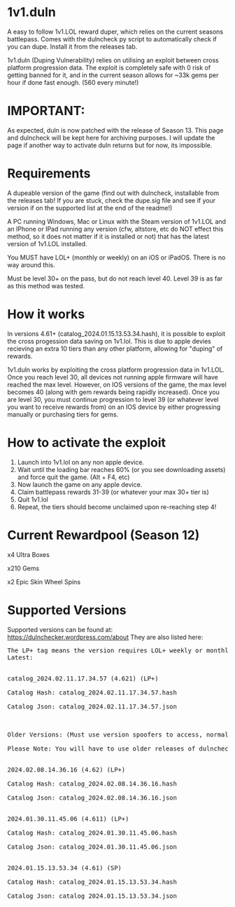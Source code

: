 # 1v1.duln
A easy to follow 1v1.LOL reward duper, which relies on the current seasons battlepass.  Comes with the dulncheck py script to automatically check if you can dupe. Install it from the releases tab.

1v1.duln (Duping Vulnerability) relies on utilising an exploit between cross platform progression data. The exploit is completely safe with 0 risk of getting banned for it, and in the current season allows for ~33k gems per hour if done fast enough. (560 every minute!)

# IMPORTANT: 
As expected, duln is now patched with the release of Season 13. This page and dulncheck will be kept here for archiving purposes. I will update the page if another way to activate duln returns but for now, its impossible.

# Requirements
A dupeable version of the game (find out with dulncheck, installable from the releases tab! If you are stuck, check the dupe.sig file and see if your version if on the supported list at the end of the readme!)

A PC running Windows, Mac or Linux with the Steam version of 1v1.LOL and an IPhone or IPad running any version (cfw, altstore, etc do NOT effect this method, so it does not matter if it is installed or not) that has the latest version of 1v1.LOL installed.

You MUST have LOL+ (monthly or weekly) on an iOS or iPadOS. There is no way around this.

Must be level 30+ on the pass, but do not reach level 40. Level 39 is as far as this method was tested.

# How it works
In versions 4.61+ (catalog_2024.01.15.13.53.34.hash), it is possible to exploit the cross progession data saving on 1v1.lol. 
This is due to apple devies recieving an extra 10 tiers than any other platform, allowing for "duping" of rewards.

1v1.duln works by exploiting the cross platform progression data in 1v1.LOL. Once you reach level 30, all devices not running apple firmware will have reached the max level. However, on IOS versions of the game, the max level becomes 40 (along with gem rewards being rapidly increased). Once you are level 30, you must continue progression to level 39 (or whatever level you want to receive rewards from) on an IOS device by either progressing manually or purchasing tiers for gems.

# How to activate the exploit
1. Launch into 1v1.lol on any non apple device.
2. Wait until the loading bar reaches 60% (or you see downloading assets) and force quit the game. (Alt + F4, etc)
3. Now launch the game on any apple device.
4. Claim battlepass rewards 31-39 (or whatever your max 30+ tier is)
5. Quit 1v1.lol
6. Repeat, the tiers should become unclaimed upon re-reaching step 4!

# Current Rewardpool (Season 12)
x4 Ultra Boxes

x210 Gems

x2 Epic Skin Wheel Spins

# Supported Versions
Supported versions can be found at: https://dulnchecker.wordpress.com/about
They are also listed here:
<pre>
The LP+ tag means the version requires LOL+ weekly or monthly. SP means it can be used on the Stock Pass (300 gems)
Latest: 

  
catalog_2024.02.11.17.34.57 (4.621) (LP+)

Catalog Hash: catalog_2024.02.11.17.34.57.hash

Catalog Json: catalog_2024.02.11.17.34.57.json

  

Older Versions: (Must use version spoofers to access, normally disabled a while after the latest release comes out)
  
Please Note: You will have to use older releases of dulncheck for older versions as they are not actively supported within latest releases.
  

2024.02.08.14.36.16 (4.62) (LP+)

Catalog Hash: catalog_2024.02.08.14.36.16.hash

Catalog Json: catalog_2024.02.08.14.36.16.json
  

2024.01.30.11.45.06 (4.611) (LP+)

Catalog Hash: catalog_2024.01.30.11.45.06.hash

Catalog Json: catalog_2024.01.30.11.45.06.json
  

2024.01.15.13.53.34 (4.61) (SP)

Catalog Hash: catalog_2024.01.15.13.53.34.hash

Catalog Json: catalog_2024.01.15.13.53.34.json
</pre>
